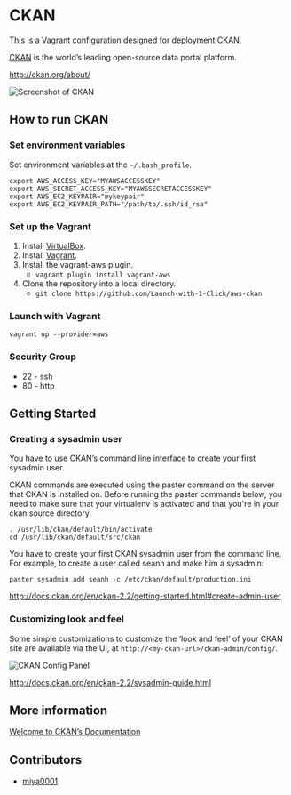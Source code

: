 # CKAN

This is a Vagrant configuration designed for deployment CKAN.

[CKAN](http://ckan.org/) is the world’s leading open-source data portal platform.

http://ckan.org/about/

![Screenshot of CKAN](https://www.evernote.com/shard/s21/sh/7d36cc3a-b0ab-4d44-b845-27775ce36c1f/2625d18b327ff3df2e2210292af446cb/deep/0/Welcome---CKAN.png)

## How to run CKAN

### Set environment variables

Set environment variables at the `~/.bash_profile`.

```
export AWS_ACCESS_KEY="MYAWSACCESSKEY"
export AWS_SECRET_ACCESS_KEY="MYAWSSECRETACCESSKEY"
export AWS_EC2_KEYPAIR="mykeypair"
export AWS_EC2_KEYPAIR_PATH="/path/to/.ssh/id_rsa"
```

### Set up the Vagrant

1. Install [VirtualBox](https://www.virtualbox.org/).
2. Install [Vagrant](http://www.vagrantup.com/).
3. Install the vagrant-aws plugin.
    * `vagrant plugin install vagrant-aws`
4. Clone the repository into a local directory.
    * `git clone https://github.com/Launch-with-1-Click/aws-ckan`

### Launch with Vagrant

```
vagrant up --provider=aws
```

### Security Group

* 22 - ssh
* 80 - http

## Getting Started

### Creating a sysadmin user

You have to use CKAN’s command line interface to create your first sysadmin user.

CKAN commands are executed using the paster command on the server that CKAN is installed on. Before running the paster commands below, you need to make sure that your virtualenv is activated and that you're in your ckan source directory.

```
. /usr/lib/ckan/default/bin/activate
cd /usr/lib/ckan/default/src/ckan
```

You have to create your first CKAN sysadmin user from the command line. For example, to create a user called seanh and make him a sysadmin:

```
paster sysadmin add seanh -c /etc/ckan/default/production.ini
```

http://docs.ckan.org/en/ckan-2.2/getting-started.html#create-admin-user

### Customizing look and feel

Some simple customizations to customize the ‘look and feel’ of your CKAN site are available via the UI, at `http://<my-ckan-url>/ckan-admin/config/`.

![CKAN Config Panel](https://www.evernote.com/shard/s21/sh/b4245a4f-a769-433e-8235-d05ee0156c0d/e731f862589c40101fd6d72f46704f2f/deep/0/Administration---CKAN.png)

http://docs.ckan.org/en/ckan-2.2/sysadmin-guide.html

## More information

[Welcome to CKAN’s Documentation](http://docs.ckan.org/en/ckan-2.2/)

## Contributors

* [miya0001](https://github.com/miya0001)


